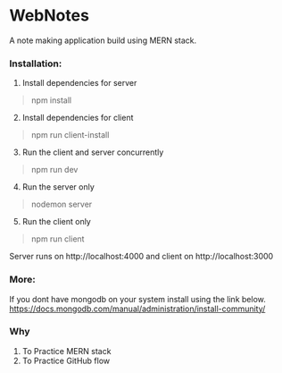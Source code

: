 # WebNotes
A note making application build using MERN stack.

### Installation:

1. Install dependencies for server
> npm install

2. Install dependencies for client
> npm run client-install

3. Run the client and server concurrently
> npm run dev

4. Run the server only
> nodemon server

5. Run the client only 
> npm run client

Server runs on http://localhost:4000 and client on http://localhost:3000

### More:

If you dont have mongodb on your system install using the link below.
https://docs.mongodb.com/manual/administration/install-community/

### Why

1. To Practice MERN stack
2. To Practice GitHub flow